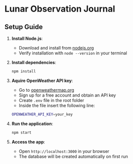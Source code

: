 # Lunar Observation Journal

## Setup Guide

1. **Install Node.js**:

   - Download and install from [nodejs.org](https://nodejs.org/)
   - Verify installation with `node --version` in your terminal

2. **Install dependencies**:

   ```bash
   npm install
   ```

3. **Aquire OpenWeather API key**:

   - Go to [openweathermap.org](https://home.openweathermap.org/)
   - Sign up for a free account and obtain an API key
   - Create `.env` file in the root folder
   - Inside the file insert the following line:

   ```bash
   OPENWEATHER_API_KEY=your_key
   ```

4. **Run the application**:

   ```bash
   npm start
   ```

5. **Access the app**:
   - Open `http://localhost:3000` in your browser
   - The database will be created automatically on first run
